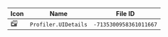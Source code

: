 | Icon | Name | File ID |
| ---  | ---  | ---     |
| ![](Profiler.UIDetails.png) | `Profiler.UIDetails` | `-7135300958361011667` |
